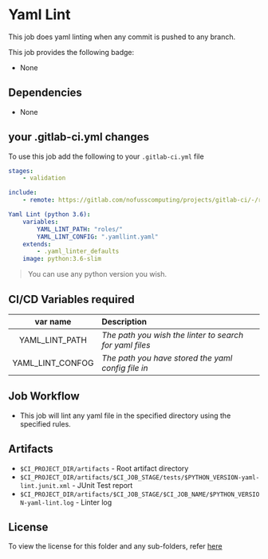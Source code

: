 # Yaml Lint
This job does yaml linting when any commit is pushed to any branch.


This job provides the following badge:

- None

## Dependencies

- None

## your .gitlab-ci.yml changes
To use this job add the following to your `.gitlab-ci.yml` file

``` yaml
stages:
    - validation

include:
    - remote: https://gitlab.com/nofusscomputing/projects/gitlab-ci/-/raw/master/yaml_lint/.gitlab-ci.yml

Yaml Lint (python 3.6):
    variables:
        YAML_LINT_PATH: "roles/"
        YAML_LINT_CONFIG: ".yamllint.yaml"
    extends:
        - .yaml_linter_defaults
    image: python:3.6-slim
```
> You can use any python version you wish.

## CI/CD Variables required

| var name | Description |
|:----:|:----|
| YAML_LINT_PATH | *The path you wish the linter to search for yaml files* |
| YAML_LINT_CONFOG | *The path you have stored the yaml config file in* |


## Job Workflow

 - This job will lint any yaml file in the specified directory using the specified rules.

## Artifacts

 - `$CI_PROJECT_DIR/artifacts` - Root artifact directory
 - `$CI_PROJECT_DIR/artifacts/$CI_JOB_STAGE/tests/$PYTHON_VERSION-yaml-lint.junit.xml` - JUnit Test report
 - `$CI_PROJECT_DIR/artifacts/$CI_JOB_STAGE/$CI_JOB_NAME/$PYTHON_VERSION-yaml-lint.log` - Linter log

## License
To view the license for this folder and any sub-folders, refer [here](https://gitlab.com/nofusscomputing/projects/gitlab-ci)
